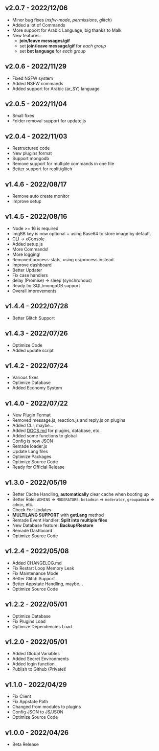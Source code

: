 ## v2.0.7 - 2022/12/06
- Minor bug fixes (_nsfw-mode_, _permissions_, _glitch_)
- Added a lot of Commands
- More support for Arabic Language, big thanks to Malk
- New features:
    - __join/leave messages/gif__
    - set __join/leave message/gif__ for _each group_
    - set __bot language__ for _each group_

## v2.0.6 - 2022/11/29
- Fixed NSFW system
- Added NSFW commands
- Added support for Arabic (ar_SY) language

## v2.0.5 - 2022/11/04
- Small fixes
- Folder removal support for update.js

## v2.0.4 - 2022/11/03
- Restructured code
- New plugins format
- Support mongodb
- Remove support for multiple commands in one file
- Better support for replit/glitch

## v1.4.6 - 2022/08/17
- Remove auto create monitor
- Improve setup

## v1.4.5 - 2022/08/16
- Node >= 16 is required
- ImgBB key is now optional + using Base64 to store image by default.
- CLI -> xConsole
- Added setup.js
- More Commands!
- More logging!
- Removed process-stats, using os/process instead.
- Improve dashboard
- Better Updater
- Fix case handlers
- delay (Promise) -> sleep (synchronous)
- Ready for SQL/mongoDB support
- Overall improvements


## v1.4.4 - 2022/07/28
- Better Glitch Support

## v1.4.3 - 2022/07/26
- Optimize Code
- Added update script

## v1.4.2 - 2022/07/24
- Various fixes
- Optimize Database
- Added Economy System

## v1.4.0 - 2022/07/22
- New Plugin Format
- Removed message.js, reaction.js and reply.js on plugins
- Added CLI, maybe...
- Added [DOCS.md](https://github.com/XaviaTeam/XaviaBot/blob/main/DOCS.md) for plugins, database, etc.
- Added some functions to global
- Config is now JSON
- Remade loader.js
- Update Lang files
- Optimize Packages
- Optimize Source Code
- Ready for Official Release


## v1.3.0 - 2022/05/19
- Better Cache Handling, **automatically** clear cache when booting up
- Better Role: `ADMINS` => `MODERATORS`, `botadmin` => `moderator`, `groupadmin` => `admin`, etc.
- Check For Updates
- **MULTILANG SUPPORT** with **getLang** method
- Remade Event Handler: **Split into multiple files**
- New Database feature: **Backup/Restore**
- Remade Dashboard
- Optimize Source Code


## v1.2.4 - 2022/05/08
- Added CHANGELOG.md
- Fix Restart Loop Memory Leak
- Fix Maintenance Mode
- Better Glitch Support
- Better Appstate Handling, maybe...
- Optimize Source Code


## v1.2.2 - 2022/05/01
- Optimize Database
- Fix Plugins Load
- Optimize Dependencies Load


## v1.2.0 - 2022/05/01
- Added Global Variables
- Added Secret Environments
- Added login function
- Publish to Github (Private)!

## v1.1.0 - 2022/04/29
- Fix Client
- Fix Appstate Path
- Changed from modules to plugins
- Config JSON to JS/JSON
- Optimize Source Code

## v1.0.0 - 2022/04/26
- Beta Release

